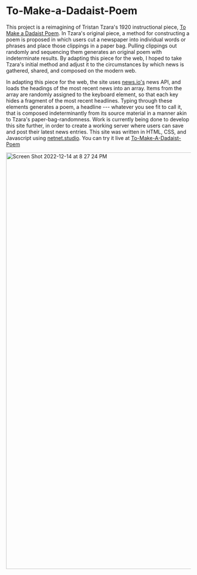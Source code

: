 # To-Make-a-Dadaist-Poem
This project is a reimagining of Tristan Tzara's 1920 instructional piece, [To Make a Dadaist Poem](https://www.writing.upenn.edu/~afilreis/88v/tzara.html). In Tzara's original piece, a method for constructing a poem is proposed in which users cut a newspaper into individual words or phrases and place those clippings in a paper bag. Pulling clippings out randomly and sequencing them generates an original poem with indeterminate results. By adapting this piece for the web, I hoped to take Tzara's initial method and adjust it to the circumstances by which news is gathered, shared, and composed on the modern web. 

In adapting this piece for the web, the site uses [news.io's](https://newsdata.io/) news API, and loads the headings of the most recent news into an array. Items from the array are randomly assigned to the keyboard element, so that each key hides a fragment of the most recent headlines. Typing through these elements generates a poem, a headline --- whatever you see fit to call it, that is composed indeterminantly from its source material in a manner akin to Tzara's paper-bag-randomness. Work is currently being done to develop this site further, in order to create a working server where users can save and post their latest news entries. This site was written in HTML, CSS, and Javascript using [netnet.studio](https://netnet.studio/). You can try it live at [To-Make-A-Dadaist-Poem](https://nturge.github.io/To-Make-a-Dadaist-Poem/)

<img width="1137" alt="Screen Shot 2022-12-14 at 8 27 24 PM" src="https://github.com/nturge/To-Make-a-Dadaist-Poem/assets/113140800/cc090f7c-e521-4f42-a028-05703badf312">
